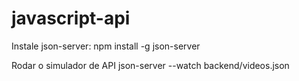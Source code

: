 # javascript-api

Instale json-server:
npm install -g json-server


Rodar o simulador de API
json-server --watch backend/videos.json 